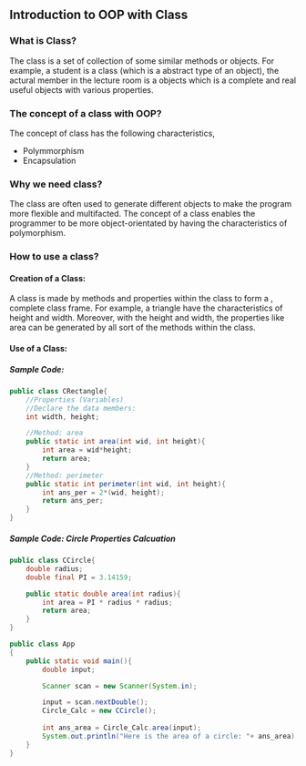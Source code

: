 ## Introduction to OOP with Class
### What is Class?
The class is a set of collection of some similar methods or objects. For example, a student is a class (which is a abstract type of an object), the actural member in the lecture room is a objects which is a complete and real useful objects with various properties.


### The concept of a class with OOP?
The concept of class has the following characteristics,
- Polymmorphism
- Encapsulation

### Why we need class?
The class are often used to generate different objects to make the program more flexible and multifacted. The concept of a class enables the programmer to be more object-orientated by having the characteristics of polymorphism.

### How to use a class?
#### Creation of a Class:
A class is made by methods and properties within the class to form a , complete class frame. For example, a triangle have the characteristics of height and width. Moreover, with the height and width, the properties like area can be generated by all sort of the methods within the class.

#### Use of a Class:
##### Sample Code:
```Java
public class CRectangle{
    //Properties (Variables)
    //Declare the data members:
    int width, height;

    //Method: area
    public static int area(int wid, int height){
        int area = wid*height;
        return area;
    }
    //Method: perimeter
    public static int perimeter(int wid, int height){
        int ans_per = 2*(wid, height);
        return ans_per;
    }
}
```
##### Sample Code: Circle Properties Calcuation
```Java
public class CCircle{
    double radius;
    double final PI = 3.14159;

    public static double area(int radius){
        int area = PI * radius * radius;
        return area;
    }
}

public class App
{
    public static void main(){
        double input;

        Scanner scan = new Scanner(System.in);

        input = scan.nextDouble();
        Circle_Calc = new CCircle();
        
        int ans_area = Circle_Calc.area(input);
        System.out.println("Here is the area of a circle: "+ ans_area);
    }
}
```